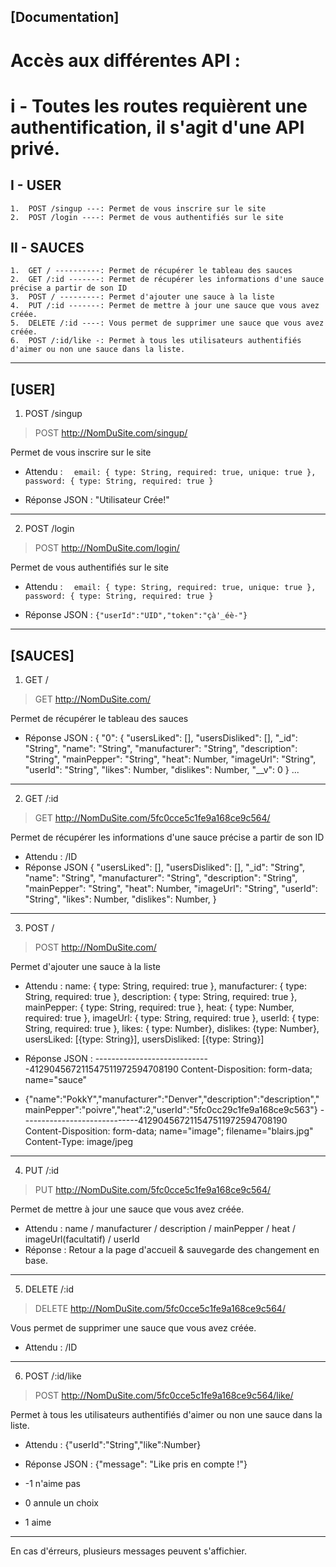 [Documentation]
---------------------------
Accès aux différentes API :
===========================
i - Toutes les routes requièrent une authentification, il s'agit d'une API privé.
===========================
## I - USER

	1.	POST /singup ---: Permet de vous inscrire sur le site
	2.	POST /login ----: Permet de vous authentifiés sur le site

## II - SAUCES

	1.	GET / ----------: Permet de récupérer le tableau des sauces
	2.	GET /:id -------: Permet de récupérer les informations d'une sauce précise a partir de son ID
	3.	POST / ---------: Permet d'ajouter une sauce à la liste
	4.	PUT /:id -------: Permet de mettre à jour une sauce que vous avez créée.
	5.	DELETE /:id ----: Vous permet de supprimer une sauce que vous avez créée.
	6.	POST /:id/like -: Permet à tous les utilisateurs authentifiés d'aimer ou non une sauce dans la liste.
---------------------------

## [USER]
1. POST /singup
> POST http://NomDuSite.com/singup/

Permet de vous inscrire sur le site
- Attendu : 
`	email: { type: String, required: true, unique: true },
 	password: { type: String, required: true } `

- Réponse JSON : "Utilisateur Crée!"
---------------------------

2. POST /login
> POST http://NomDuSite.com/login/

Permet de vous authentifiés sur le site
- Attendu : 
`	email: { type: String, required: true, unique: true },
 	password: { type: String, required: true } `

- Réponse JSON : `{"userId":"UID","token":"çà'_éè-"}`
---------------------------

## [SAUCES]
1. GET /
> GET http://NomDuSite.com/

Permet de récupérer le tableau des sauces
- Réponse JSON : {
	"0": {
		"usersLiked": [],
		"usersDisliked": [],
		"_id": "String",
		"name": "String",
		"manufacturer": "String",
		"description": "String",
		"mainPepper": "String",
		"heat": Number,
		"imageUrl": "String",
		"userId": "String",
		"likes": Number,
		"dislikes": Number,
		"__v": 0
	} ...
---------------------------

2. GET /:id
> GET http://NomDuSite.com/5fc0cce5c1fe9a168ce9c564/

Permet de récupérer les informations d'une sauce précise a partir de son ID
- Attendu : /ID
- Réponse JSON {
	"usersLiked": [],
	"usersDisliked": [],
	"_id": "String",
	"name": "String",
	"manufacturer": "String",
	"description": "String",
	"mainPepper": "String",
	"heat": Number,
	"imageUrl": "String",
	"userId": "String",
	"likes": Number,
	"dislikes": Number,
}
---------------------------

3. POST /
> POST http://NomDuSite.com/

Permet d'ajouter une sauce à la liste
- Attendu : 
	name: { type: String, required: true },
	manufacturer: { type: String, required: true },
	description: { type: String, required: true },
	mainPepper: { type: String, required: true },
	heat: { type: Number, required: true },
	imageUrl: { type: String, required: true },
	userId: { type: String, required: true },
	likes: { type: Number},
	dislikes: {type: Number},
	usersLiked: [{type: String}],
	usersDisliked: [{type: String}]

- Réponse JSON :
-----------------------------412904567211547511972594708190
Content-Disposition: form-data; name="sauce"

- {"name":"PokkY","manufacturer":"Denver","description":"description","mainPepper":"poivre","heat":2,"userId":"5fc0cc29c1fe9a168ce9c563"}
-----------------------------412904567211547511972594708190
Content-Disposition: form-data; name="image"; filename="blairs.jpg"
Content-Type: image/jpeg
---------------------------

4. PUT /:id
> PUT http://NomDuSite.com/5fc0cce5c1fe9a168ce9c564/

Permet de mettre à jour une sauce que vous avez créée.
- Attendu : name / manufacturer / description / mainPepper / heat / imageUrl(facultatif) / userId
- Réponse : Retour a la page d'accueil & sauvegarde des changement en base.
---------------------------

5. DELETE /:id
> DELETE http://NomDuSite.com/5fc0cce5c1fe9a168ce9c564/

Vous permet de supprimer une sauce que vous avez créée.
- Attendu : /ID
---------------------------

6. POST /:id/like
> POST http://NomDuSite.com/5fc0cce5c1fe9a168ce9c564/like/

Permet à tous les utilisateurs authentifiés d'aimer ou non une sauce dans la liste.
- Attendu : {"userId":"String","like":Number}
- Réponse JSON : {"message": "Like pris en compte !"}

- -1 n'aime pas
- 0 annule un choix
- 1 aime

---------------------------
En cas d'érreurs, plusieurs messages peuvent s'affichier.